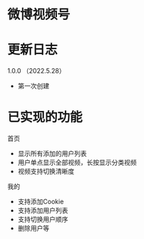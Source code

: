 # 微博视频号

# 更新日志

1.0.0 （2022.5.28）

- 第一次创建

# 已实现的功能

首页

- 显示所有添加的用户列表
- 用户单点显示全部视频，长按显示分类视频
- 视频支持切换清晰度

我的

- 支持添加Cookie
- 支持添加用户列表
- 支持切换用户顺序
- 删除用户等